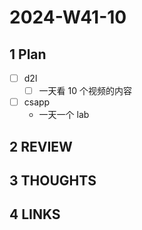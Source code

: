 # 2024-W41-10

## 1 Plan

- [ ] d2l
	- [ ] 一天看 10 个视频的内容
- [ ] csapp
	- 一天一个 lab

## 2 REVIEW

## 3 THOUGHTS

## 4 LINKS
